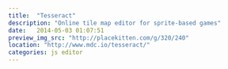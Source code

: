 ```yaml
---
title:  "Tesseract"
description: "Online tile map editor for sprite-based games"
date:   2014-05-03 01:07:51
preview_img_src: "http://placekitten.com/g/320/240"
location: "http://www.mdc.io/tesseract/"
categories: js editor
---
```

